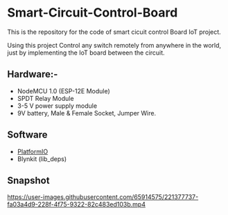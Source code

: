 # Smart-Circuit-Control-Board

This is the repository for the code of smart cicuit control Board IoT project.

Using this project Control any switch remotely from anywhere in the world, just by implementing the IoT board between the circuit. 

## Hardware:-
* NodeMCU 1.0 (ESP-12E Module)
* SPDT Relay Module
* 3-5 V power supply module
* 9V battery, Male & Female Socket, Jumper Wire.

## Software
* [PlatformIO](https://platformio.org)
* Blynkit (lib_deps)

## Snapshot

https://user-images.githubusercontent.com/65914575/221377737-fa03a4d9-228f-4f75-9322-82c483ed103b.mp4


